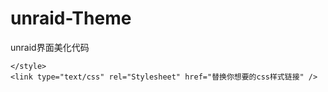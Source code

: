 # unraid-Theme

unraid界面美化代码

```
</style> 
<link type="text/css" rel="Stylesheet" href="替换你想要的css样式链接" />
```
